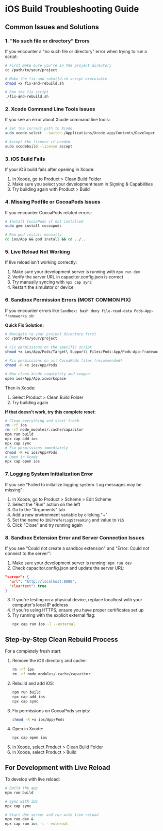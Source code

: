 
# iOS Build Troubleshooting Guide

## Common Issues and Solutions

### 1. "No such file or directory" Errors

If you encounter a "no such file or directory" error when trying to run a script:

```bash
# First make sure you're in the project directory
cd /path/to/your/project

# Make the fix-and-rebuild.sh script executable
chmod +x fix-and-rebuild.sh

# Run the fix script
./fix-and-rebuild.sh
```

### 2. Xcode Command Line Tools Issues

If you see an error about Xcode command line tools:

```bash
# Set the correct path to Xcode
sudo xcode-select --switch /Applications/Xcode.app/Contents/Developer

# Accept the license if needed
sudo xcodebuild -license accept
```

### 3. iOS Build Fails

If your iOS build fails after opening in Xcode:

1. In Xcode, go to Product > Clean Build Folder
2. Make sure you select your development team in Signing & Capabilities
3. Try building again with Product > Build

### 4. Missing Podfile or CocoaPods Issues

If you encounter CocoaPods related errors:

```bash
# Install CocoaPods if not installed
sudo gem install cocoapods

# Run pod install manually
cd ios/App && pod install && cd ../..
```

### 5. Live Reload Not Working

If live reload isn't working correctly:

1. Make sure your development server is running with `npm run dev`
2. Verify the server URL in capacitor.config.json is correct
3. Try manually syncing with `npx cap sync`
4. Restart the simulator or device

### 6. Sandbox Permission Errors (MOST COMMON FIX)

If you encounter errors like `Sandbox: bash deny file-read-data Pods-App-frameworks.sh`:

**Quick Fix Solution:**
```bash
# Navigate to your project directory first
cd /path/to/your/project

# Fix permissions on the specific script
chmod +x ios/App/Pods/Target\ Support\ Files/Pods-App/Pods-App-frameworks.sh

# Fix permissions on all CocoaPods files (recommended)
chmod -R +x ios/App/Pods

# Now close Xcode completely and reopen
open ios/App/App.xcworkspace
```

Then in Xcode:
1. Select Product > Clean Build Folder
2. Try building again

**If that doesn't work, try this complete reset:**
```bash
# Clean everything and start fresh
rm -rf ios
rm -rf node_modules/.cache/capacitor
npm run build
npx cap add ios
npx cap sync
# Fix permissions immediately
chmod -R +x ios/App/Pods
# Open in Xcode
npx cap open ios
```

### 7. Logging System Initialization Error

If you see "Failed to initialize logging system. Log messages may be missing":

1. In Xcode, go to Product > Scheme > Edit Scheme
2. Select the "Run" action on the left
3. Go to the "Arguments" tab
4. Add a new environment variable by clicking "+"
5. Set the name to `IDEPreferLogStreaming` and value to `YES`
6. Click "Close" and try running again

### 8. Sandbox Extension Error and Server Connection Issues

If you see "Could not create a sandbox extension" and "Error: Could not connect to the server":

1. Make sure your development server is running: `npm run dev`
2. Check capacitor.config.json and update the server URL:

```json
"server": {
  "url": "http://localhost:8080",
  "cleartext": true
}
```

3. If you're testing on a physical device, replace localhost with your computer's local IP address
4. If you're using HTTPS, ensure you have proper certificates set up
5. Try running with the explicit external flag:
   ```bash
   npx cap run ios -l --external
   ```

## Step-by-Step Clean Rebuild Process

For a completely fresh start:

1. Remove the iOS directory and cache:
   ```bash
   rm -rf ios
   rm -rf node_modules/.cache/capacitor
   ```
2. Rebuild and add iOS:
   ```bash
   npm run build
   npx cap add ios
   npx cap sync
   ```
3. Fix permissions on CocoaPods scripts:
   ```bash
   chmod -R +x ios/App/Pods
   ```
4. Open in Xcode:
   ```bash
   npx cap open ios
   ```
5. In Xcode, select Product > Clean Build Folder
6. In Xcode, select Product > Build

## For Development with Live Reload

To develop with live reload:

```bash
# Build the app
npm run build

# Sync with iOS
npx cap sync

# Start dev server and run with live reload
npm run dev &
npx cap run ios -l --external
```
